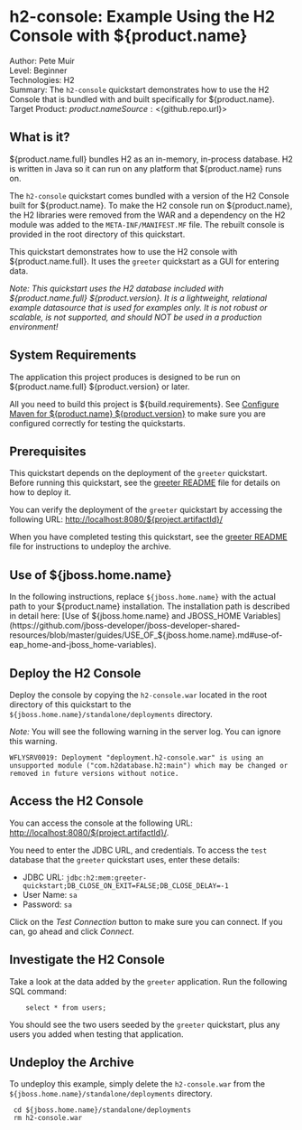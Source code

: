 # h2-console: Example Using the H2 Console with ${product.name}

Author: Pete Muir  
Level: Beginner  
Technologies: H2  
Summary: The `h2-console` quickstart demonstrates how to use the H2 Console that is bundled with and built specifically for ${product.name}.  
Target Product: ${product.name}  
Source: <${github.repo.url}>  

## What is it?

${product.name.full} bundles H2 as an in-memory, in-process database. H2 is written in Java so it can run on any platform that ${product.name} runs on.

The `h2-console` quickstart comes bundled with a version of the H2 Console built for ${product.name}. To make the H2 console run on ${product.name}, the H2 libraries were removed from the WAR and a dependency on the H2 module was added to the `META-INF/MANIFEST.MF` file. The rebuilt console is provided in the root directory of this quickstart.

This quickstart demonstrates how to use the H2 console with ${product.name.full}. It uses the `greeter` quickstart as a GUI for entering data.

_Note: This quickstart uses the H2 database included with ${product.name.full} ${product.version}. It is a lightweight, relational example datasource that is used for examples only. It is not robust or scalable, is not supported, and should NOT be used in a production environment!_

## System Requirements

The application this project produces is designed to be run on ${product.name.full} ${product.version} or later.

All you need to build this project is ${build.requirements}. See [Configure Maven for ${product.name} ${product.version}](https://github.com/jboss-developer/jboss-developer-shared-resources/blob/master/guides/CONFIGURE_MAVEN_JBOSS_EAP7.md#configure-maven-to-build-and-deploy-the-quickstarts) to make sure you are configured correctly for testing the quickstarts.


## Prerequisites

This quickstart depends on the deployment of the `greeter` quickstart. Before running this quickstart, see the [greeter README](../greeter/README.md) file for details on how to deploy it.

You can verify the deployment of the `greeter` quickstart by accessing the following URL: <http://localhost:8080/${project.artifactId}/>

When you have completed testing this quickstart, see the [greeter README](../greeter/README.md) file for instructions to undeploy the archive.


## Use of ${jboss.home.name}

In the following instructions, replace `${jboss.home.name}` with the actual path to your ${product.name} installation. The installation path is described in detail here: [Use of ${jboss.home.name} and JBOSS_HOME Variables](https://github.com/jboss-developer/jboss-developer-shared-resources/blob/master/guides/USE_OF_${jboss.home.name}.md#use-of-eap_home-and-jboss_home-variables).


## Deploy the H2 Console

Deploy the console by copying the `h2-console.war` located in the root directory of this quickstart to the `${jboss.home.name}/standalone/deployments` directory.

_Note:_ You will see the following warning in the server log. You can ignore this warning.

    WFLYSRV0019: Deployment "deployment.h2-console.war" is using an unsupported module ("com.h2database.h2:main") which may be changed or removed in future versions without notice.

## Access the H2 Console

You can access the console at the following URL:  <http://localhost:8080/${project.artifactId}/>.

You need to enter the JDBC URL, and credentials. To access the `test` database that the `greeter` quickstart uses, enter these details:

* JDBC URL: `jdbc:h2:mem:greeter-quickstart;DB_CLOSE_ON_EXIT=FALSE;DB_CLOSE_DELAY=-1`
* User Name: `sa`
* Password: `sa`

Click on the *Test Connection* button to make sure you can connect. If you can, go ahead and click *Connect*.

## Investigate the H2 Console

Take a look at the data added by the `greeter` application. Run the following SQL command:

        select * from users;

You should see the two users seeded by the `greeter` quickstart, plus any users you added when testing that application.


## Undeploy the Archive

To undeploy this example, simply delete the `h2-console.war` from the `${jboss.home.name}/standalone/deployments` directory.

     cd ${jboss.home.name}/standalone/deployments
     rm h2-console.war
